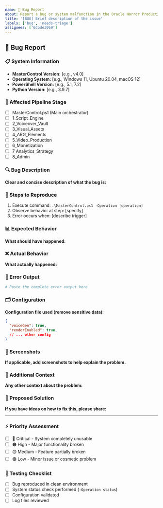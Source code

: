 ```yaml
---
name: 🐛 Bug Report
about: Report a bug or system malfunction in the Oracle Horror Production System
title: '[BUG] Brief description of the issue'
labels: ['bug', 'needs-triage']
assignees: ['GCode3069']
---
```


## 🚨 Bug Report

### 📋 System Information
- **MasterControl Version:** [e.g., v4.0]
- **Operating System:** [e.g., Windows 11, Ubuntu 20.04, macOS 12]
- **PowerShell Version:** [e.g., 5.1, 7.2]
- **Python Version:** [e.g., 3.9.7]

### 🎯 Affected Pipeline Stage
- [ ] MasterControl.ps1 (Main orchestrator)
- [ ] 1_Script_Engine
- [ ] 2_Voiceover_Vault  
- [ ] 3_Visual_Assets
- [ ] 4_ARG_Elements
- [ ] 5_Video_Production
- [ ] 6_Monetization
- [ ] 7_Analytics_Strategy
- [ ] 8_Admin

### 🔍 Bug Description
**Clear and concise description of what the bug is:**

### 🔄 Steps to Reproduce
1. Execute command: `.\MasterControl.ps1 -Operation [operation]`
2. Observe behavior at step: [specify]
3. Error occurs when: [describe trigger]

### 📊 Expected Behavior
**What should have happened:**

### ❌ Actual Behavior
**What actually happened:**

### 📝 Error Output
```powershell
# Paste the complete error output here
```

### 🗂️ Configuration
**Configuration file used (remove sensitive data):**
```json
{
  "voiceGen": true,
  "renderEnabled": true,
  // ... other config
}
```

### 📸 Screenshots
**If applicable, add screenshots to help explain the problem.**

### 🔧 Additional Context
**Any other context about the problem:**

### 🚀 Proposed Solution
**If you have ideas on how to fix this, please share:**

---

### ⚡ Priority Assessment
- [ ] 🔴 Critical - System completely unusable
- [ ] 🟠 High - Major functionality broken
- [ ] 🟡 Medium - Feature partially broken
- [ ] 🟢 Low - Minor issue or cosmetic problem

### 🧪 Testing Checklist
- [ ] Bug reproduced in clean environment
- [ ] System status check performed (`-Operation status`)
- [ ] Configuration validated
- [ ] Log files reviewed